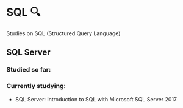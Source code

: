 # SQL :mag:
Studies on SQL (Structured Query Language)

##  SQL Server

### Studied so far:



### Currently studying:

-  SQL Server: Introduction to SQL with Microsoft SQL Server 2017

